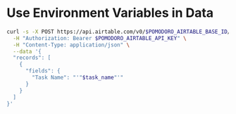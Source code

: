 Use Environment Variables in Data
===

```bash
curl -s -X POST https://api.airtable.com/v0/$POMODORO_AIRTABLE_BASE_ID/tasks \
  -H "Authorization: Bearer $POMODORO_AIRTABLE_API_KEY" \
  -H "Content-Type: application/json" \
  --data '{
  "records": [
    {
      "fields": {
        "Task Name": "'"$task_name"'"
      }
    }
  ]
}'
```
